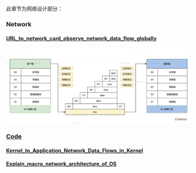 此章节为网络设计部分：   
### Network
#### [URL_to_network_card_observe_network_data_flow_globally](./URL_to_network_card_observe_network_data_flow_globally/README.md)
![ISO](./images/iso.png)  
### [Code](./HuOS15.0/)
#### [Kernel_to_Application_Network_Data_Flows_in_Kernel](./Kernel_to_Application_Network_Data_Flows_in_Kernel/README.md)
#### [Explain_macro_network_architecture_of_OS](./Explain_macro_network_architecture_of_OS/README.md)
